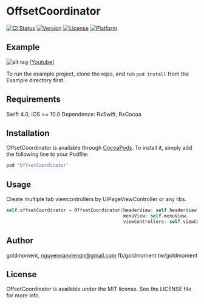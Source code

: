 # OffsetCoordinator

[![CI Status](https://img.shields.io/travis/viensaigon/OffsetCoordinator.svg?style=flat)](https://travis-ci.org/viensaigon/OffsetCoordinator)
[![Version](https://img.shields.io/cocoapods/v/OffsetCoordinator.svg?style=flat)](https://cocoapods.org/pods/OffsetCoordinator)
[![License](https://img.shields.io/cocoapods/l/OffsetCoordinator.svg?style=flat)](https://cocoapods.org/pods/OffsetCoordinator)
[![Platform](https://img.shields.io/cocoapods/p/OffsetCoordinator.svg?style=flat)](https://cocoapods.org/pods/OffsetCoordinator)

## Example
![alt tag](https://thumbs.gfycat.com/CluelessInconsequentialCranefly-size_restricted.gif)  [[Youtube]](https://youtu.be/GtFF23LTa84)

To run the example project, clone the repo, and run `pod install` from the Example directory first.

## Requirements
Swift 4.0, iOS >= 10.0
Dependence: RxSwift, RxCocoa

## Installation

OffsetCoordinator is available through [CocoaPods](https://cocoapods.org). To install
it, simply add the following line to your Podfile:

```ruby
pod 'OffsetCoordinator'
```

## Usage

Create multiple tab viewcontrollers by UIPageViewController or any libs.

```swift
self.offsetCoordinator = OffsetCoordinator(headerView: self.headerView,
                                           menuView: self.menuView,
                                           viewControllers: self.viewControllers)
```

## Author
goldmoment, nguyenvanvienqn@gmail.com
fb/goldmoment
tw/goldmoment

## License

OffsetCoordinator is available under the MIT license. See the LICENSE file for more info.
